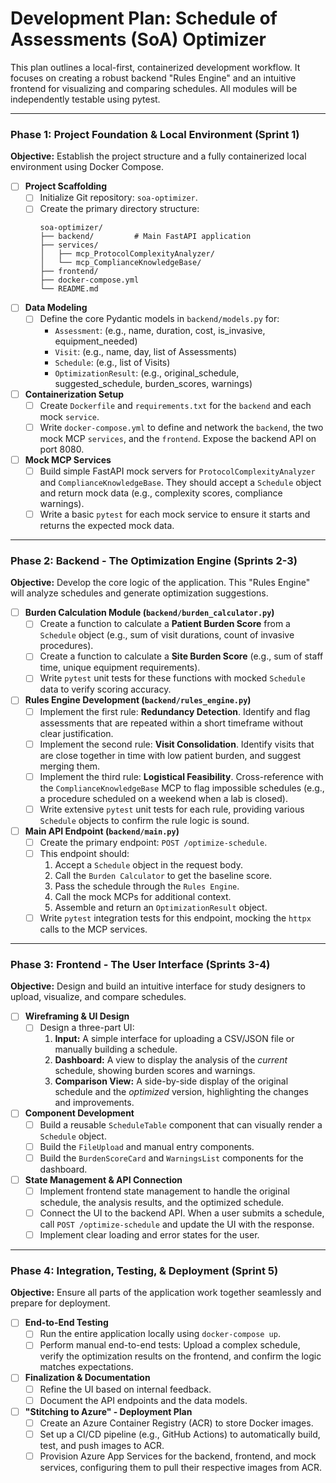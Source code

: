 # Development Plan: Schedule of Assessments (SoA) Optimizer

This plan outlines a local-first, containerized development workflow. It focuses on creating a robust backend "Rules Engine" and an intuitive frontend for visualizing and comparing schedules. All modules will be independently testable using pytest.

---

### Phase 1: Project Foundation & Local Environment (Sprint 1)

**Objective:** Establish the project structure and a fully containerized local environment using Docker Compose.

- [ ] **Project Scaffolding**
    - [ ] Initialize Git repository: `soa-optimizer`.
    - [ ] Create the primary directory structure:
      ```
      soa-optimizer/
      ├── backend/         # Main FastAPI application
      ├── services/
      │   ├── mcp_ProtocolComplexityAnalyzer/
      │   └── mcp_ComplianceKnowledgeBase/
      ├── frontend/
      ├── docker-compose.yml
      └── README.md
      ```
- [ ] **Data Modeling**
    - [ ] Define the core Pydantic models in `backend/models.py` for:
        - `Assessment`: (e.g., name, duration, cost, is_invasive, equipment_needed)
        - `Visit`: (e.g., name, day, list of Assessments)
        - `Schedule`: (e.g., list of Visits)
        - `OptimizationResult`: (e.g., original_schedule, suggested_schedule, burden_scores, warnings)
- [ ] **Containerization Setup**
    - [ ] Create `Dockerfile` and `requirements.txt` for the `backend` and each mock `service`.
    - [ ] Write `docker-compose.yml` to define and network the `backend`, the two mock MCP `services`, and the `frontend`. Expose the backend API on port 8080.
- [ ] **Mock MCP Services**
    - [ ] Build simple FastAPI mock servers for `ProtocolComplexityAnalyzer` and `ComplianceKnowledgeBase`. They should accept a `Schedule` object and return mock data (e.g., complexity scores, compliance warnings).
    - [ ] Write a basic `pytest` for each mock service to ensure it starts and returns the expected mock data.

---

### Phase 2: Backend - The Optimization Engine (Sprints 2-3)

**Objective:** Develop the core logic of the application. This "Rules Engine" will analyze schedules and generate optimization suggestions.

- [ ] **Burden Calculation Module (`backend/burden_calculator.py`)**
    - [ ] Create a function to calculate a **Patient Burden Score** from a `Schedule` object (e.g., sum of visit durations, count of invasive procedures).
    - [ ] Create a function to calculate a **Site Burden Score** (e.g., sum of staff time, unique equipment requirements).
    - [ ] Write `pytest` unit tests for these functions with mocked `Schedule` data to verify scoring accuracy.
- [ ] **Rules Engine Development (`backend/rules_engine.py`)**
    - [ ] Implement the first rule: **Redundancy Detection**. Identify and flag assessments that are repeated within a short timeframe without clear justification.
    - [ ] Implement the second rule: **Visit Consolidation**. Identify visits that are close together in time with low patient burden, and suggest merging them.
    - [ ] Implement the third rule: **Logistical Feasibility**. Cross-reference with the `ComplianceKnowledgeBase` MCP to flag impossible schedules (e.g., a procedure scheduled on a weekend when a lab is closed).
    - [ ] Write extensive `pytest` unit tests for each rule, providing various `Schedule` objects to confirm the rule logic is sound.
- [ ] **Main API Endpoint (`backend/main.py`)**
    - [ ] Create the primary endpoint: `POST /optimize-schedule`.
    - [ ] This endpoint should:
        1. Accept a `Schedule` object in the request body.
        2. Call the `Burden Calculator` to get the baseline score.
        3. Pass the schedule through the `Rules Engine`.
        4. Call the mock MCPs for additional context.
        5. Assemble and return an `OptimizationResult` object.
    - [ ] Write `pytest` integration tests for this endpoint, mocking the `httpx` calls to the MCP services.

---

### Phase 3: Frontend - The User Interface (Sprints 3-4)

**Objective:** Design and build an intuitive interface for study designers to upload, visualize, and compare schedules.

- [ ] **Wireframing & UI Design**
    - [ ] Design a three-part UI:
        1. **Input:** A simple interface for uploading a CSV/JSON file or manually building a schedule.
        2. **Dashboard:** A view to display the analysis of the *current* schedule, showing burden scores and warnings.
        3. **Comparison View:** A side-by-side display of the original schedule and the *optimized* version, highlighting the changes and improvements.
- [ ] **Component Development**
    - [ ] Build a reusable `ScheduleTable` component that can visually render a `Schedule` object.
    - [ ] Build the `FileUpload` and manual entry components.
    - [ ] Build the `BurdenScoreCard` and `WarningsList` components for the dashboard.
- [ ] **State Management & API Connection**
    - [ ] Implement frontend state management to handle the original schedule, the analysis results, and the optimized schedule.
    - [ ] Connect the UI to the backend API. When a user submits a schedule, call `POST /optimize-schedule` and update the UI with the response.
    - [ ] Implement clear loading and error states for the user.

---

### Phase 4: Integration, Testing, & Deployment (Sprint 5)

**Objective:** Ensure all parts of the application work together seamlessly and prepare for deployment.

- [ ] **End-to-End Testing**
    - [ ] Run the entire application locally using `docker-compose up`.
    - [ ] Perform manual end-to-end tests: Upload a complex schedule, verify the optimization results on the frontend, and confirm the logic matches expectations.
- [ ] **Finalization & Documentation**
    - [ ] Refine the UI based on internal feedback.
    - [ ] Document the API endpoints and the data models.
- [ ] **"Stitching to Azure" - Deployment Plan**
    - [ ] Create an Azure Container Registry (ACR) to store Docker images.
    - [ ] Set up a CI/CD pipeline (e.g., GitHub Actions) to automatically build, test, and push images to ACR.
    - [ ] Provision Azure App Services for the backend, frontend, and mock services, configuring them to pull their respective images from ACR.
